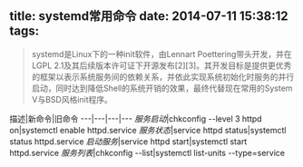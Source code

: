 title: systemd常用命令
date: 2014-07-11 15:38:12
tags:
---
>systemd是Linux下的一种init软件，由Lennart Poettering带头开发，并在LGPL 2.1及其后续版本许可证下开源发布[2][3]。其开发目标是提供更优秀的框架以表示系统服务间的依赖关系，并依此实现系统初始化时服务的并行启动，同时达到降低Shell的系统开销的效果，最终代替现在常用的System V与BSD风格init程序。

描述|新命令|旧命令
---|---|---|---
*服务启动*|chkconfig --level 3 httpd on|systemctl enable httpd.service
*服务状态*|service httpd status|systemctl status httpd.service
*启动服务*|service httpd start|systemctl start httpd.service
*服务列表*|chkconfig --list|systemctl list-units --type=service
